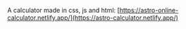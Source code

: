 A calculator made in css, js and html: [https://astro-online-calculator.netlify.app/](https://astro-calculator.netlify.app/)
